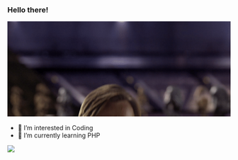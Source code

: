 
<!--
### Hi there 👋
**HeyFatimah/HeyFatimah** is a ✨ _special_ ✨ repository because its `README.md` (this file) appears on your GitHub profile.

Here are some ideas to get you started:

- 🔭 I’m currently working on ...
- 🌱 I’m currently learning ...
- 👯 I’m looking to collaborate on ...
- 🤔 I’m looking for help with ...
- 💬 Ask me about ...
- 📫 How to reach me: ...
- 😄 Pronouns: ...
- ⚡ Fun fact: ...
-->

### Hello there!

![](/MeagerHardtofindAlbertosaurus-size_restricted.gif)  


- 👀 I’m interested in Coding
- 🌱 I’m currently learning PHP

![](https://komarev.com/ghpvc/?username=HeyFatimah)
